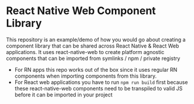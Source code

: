 # React Native Web Component Library

This repository is an example/demo of how you would go about creating a component library that can be shared across React Native & React Web applications.
It uses react-native-web to create platform agnostic components that can be imported from symlinks / npm / private registry

- For RN apps this repo works out of the box since it uses regular RN components when importing components from this library.
- For React web applications you have to run `npm run build` first because these react-native-web components need to be transpiled to valid JS before it can be imported in your project
